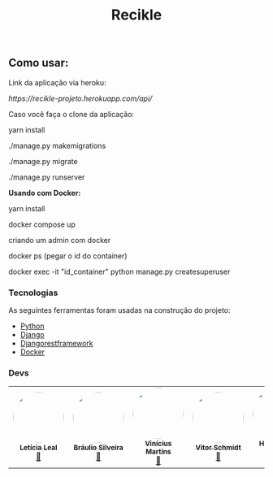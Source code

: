 ### <h1 align="center">Recikle</h1> ###

<p align="center"></p>

</br>

<h2 align="start">Como usar:</h2>

<p>Link da aplicação via heroku:</p>

<p><i>https://recikle-projeto.herokuapp.com/api/</i></p>

<p>Caso você faça o clone da aplicação:</p>

<p>yarn install</p>

<p>./manage.py makemigrations</p>
<p>./manage.py migrate</p>
<p>./manage.py runserver</p>

<p><b>Usando com Docker:</b></p>

<p>yarn install</p>
<p>docker compose up</p>

<p>criando um admin com docker</p>

<p>docker ps (pegar o id do container)</p>
<p>docker exec -it "id_container" python manage.py createsuperuser</p>

### Tecnologias

As seguintes ferramentas foram usadas na construção do projeto:

- [Python](https://www.python.org/)
- [Django](https://www.djangoproject.com/)
- [Djangorestframework](https://www.django-rest-framework.org/)
- [Docker](https://www.docker.com/)


### Devs

<table align="center">
  <tr>
    <td align="center"><a href="https://github.com/letlm"><img style="border-radius: 50%; border: solid 1.5px white;" src="https://ca.slack-edge.com/TQZR39SET-U02J9FMNS8J-603a5fcda229-512" width="100px;" alt=""/><br /><sub><b>Letícia Leal</b></sub></a><br /><a href="https://github.com/letlm" title="">🚀</a></td>
    <td align="center"><a href="https://github.com/bosilveira/"><img style="border-radius: 50%; border: solid 1.5px white;" src="https://ca.slack-edge.com/TQZR39SET-U02LAFPR37E-58bb2dda437e-512" width="100px;" alt=""/><br /><sub><b>Bráulio Silveira</b></sub></a><br /><a href="https://github.com/bosilveira/" title="">🚀</a></td>
    <td align="center"><a href="https://github.com/vinistm"><img style="border-radius: 50%; border: solid 1.5px white;" src="https://ca.slack-edge.com/TQZR39SET-U02MF715MJM-368f2a6dba44-512" width="100px;" alt=""/><br /><sub><b>Vinícius Martins</b></sub></a><br /><a href="https://github.com/vinistm" title="">🚀</a></td>
    <td align="center"><a href="https://github.com/vitorschmidt"><img style="border-radius: 50%; border: solid 1.5px white;" src="https://ca.slack-edge.com/TQZR39SET-U02JSJ0P7GB-c6967afadbe8-512" width="100px;" alt=""/><br /><sub><b>Vitor Schmidt</b></sub></a><br /><a href="https://github.com/vitorschmidt" title="">🚀</a></td>
    <td align="center"><a href="https://github.com/hennixfer99"><img style="border-radius: 50%; border: solid 1.5px white;" src="https://ca.slack-edge.com/TQZR39SET-U02FTSM7ASU-b192bdd5269c-512" width="100px;" alt=""/><br /><sub><b>Henrique F. Mendes</b></sub></a><br /><a href="https://github.com/hennixfer99" title="">🚀</a></td>
</tr>
    
</table>

